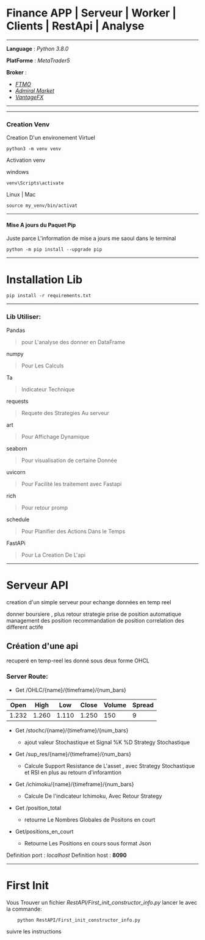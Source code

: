 # Finance APP | Serveur | Worker | Clients | RestApi | Analyse

---
**Language**  : *Python 3.8.0*

**PlatForme** : *MetaTrader5*

**Broker** : 

- [*FTMO*](https://trader.ftmo.com)
- [*Admiral Market*](https://admiralmarkets.com/start-trading/admiral-invest-stocks-and-etfs?raf=53471867)
- [*VantageFX*](https://www.vantagemarkets.com/forex-trading/forex-trading-account/?affid=58014)

---

---
### Creation Venv

Creation D'un environement Virtuel 

	python3 -m venv venv 

Activation venv

windows

	venv\Scripts\activate

Linux | Mac

	source my_venv/bin/activat

---

#### Mise A jours du Paquet Pip


Juste parce L'information de mise a jours me saoul dans le terminal 

	python -m pip install --upgrade pip

---

# Installation Lib

	pip install -r requirements.txt

---

### Lib Utiliser:

Pandas

> pour L'analyse des donner en DataFrame

numpy

> Pour Les Calculs 

Ta

> Indicateur Technique

requests

> Requete des Strategies Au serveur

art

> Pour Affichage Dynamique

seaborn

> Pour visualisation de certaine Donnée

uvicorn

> Pour Facilité les traitement avec Fastapi

rich

> Pour retour promp 


schedule
> Pour Planifier des Actions Dans le Temps


FastAPi
> Pour La Creation De L'api


---

# Serveur API

creation d'un simple serveur pour echange données en temp reel 

donner boursiere , plus retour strategie 
prise de position automatique 
management des position 
recommandation de position 
correlation des different actife

## Création d'une api 

recuperé en temp-reel les donné sous deux forme OHCL 

### Server Route:

- Get /OHLC/{name}/{timeframe}/{num_bars}

| Open | High | Low | Close | Volume | Spread |
| ---- | ---- |---- | ----  |---- | ---- | 
| 1.232 | 1.260 | 1.110 | 1.250 | 150 | 9 |

- Get /stochc/{name}/{timeframe}/{num_bars}

	- ajout valeur Stochastique et Signal %K %D Strategy Stochastique

- Get /sup_res/{name}/{timeframe}/{num_bars}

	* Calcule Support Resistance de L'asset , avec Strategy Stochastique et RSI en plus au retourn d'inforamtion

- Get /ichimoku/{name}/{timeframe}/{num_bars}

	* Calcule De l'indicateur Ichimoku, Avec Retour Strategy

- Get /position_total

	* retourne Le Nombres Globales de Positons en court

- Get/positions_en_court

	* Retourne Les Positions en cours sous format Json 


Definition port : *localhost*
Definition host : **8090**


---


# First Init

Vous Trouver un fichier *RestAPI/First_init_constructor_info.py*  lancer le avec la commande:

		python RestAPI/First_init_constructor_info.py

suivre les instructions